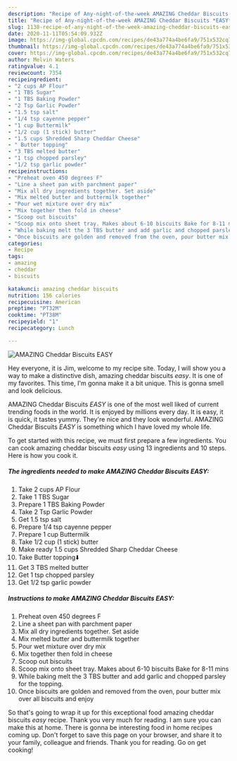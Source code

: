 ```yaml
---
description: "Recipe of Any-night-of-the-week AMAZING Cheddar Biscuits *EASY*"
title: "Recipe of Any-night-of-the-week AMAZING Cheddar Biscuits *EASY*"
slug: 1130-recipe-of-any-night-of-the-week-amazing-cheddar-biscuits-easy
date: 2020-11-11T05:54:09.932Z
image: https://img-global.cpcdn.com/recipes/de43a774a4be6fa9/751x532cq70/amazing-cheddar-biscuits-easy-recipe-main-photo.jpg
thumbnail: https://img-global.cpcdn.com/recipes/de43a774a4be6fa9/751x532cq70/amazing-cheddar-biscuits-easy-recipe-main-photo.jpg
cover: https://img-global.cpcdn.com/recipes/de43a774a4be6fa9/751x532cq70/amazing-cheddar-biscuits-easy-recipe-main-photo.jpg
author: Melvin Waters
ratingvalue: 4.1
reviewcount: 7354
recipeingredient:
- "2 cups AP Flour"
- "1 TBS Sugar"
- "1 TBS Baking Powder"
- "2 Tsp Garlic Powder"
- "1.5 tsp salt"
- "1/4 tsp cayenne pepper"
- "1 cup Buttermilk"
- "1/2 cup (1 stick) butter"
- "1.5 cups Shredded Sharp Cheddar Cheese"
- " Butter topping"
- "3 TBS melted butter"
- "1 tsp chopped parsley"
- "1/2 tsp garlic powder"
recipeinstructions:
- "Preheat oven 450 degrees F"
- "Line a sheet pan with parchment paper"
- "Mix all dry ingredients together. Set aside"
- "Mix melted butter and buttermilk together"
- "Pour wet mixture over dry mix"
- "Mix together then fold in cheese"
- "Scoop out biscuits"
- "Scoop mix onto sheet tray. Makes about 6-10 biscuits Bake for 8-11 mins"
- "While baking melt the 3 TBS butter and add garlic and chopped parsley for the topping."
- "Once biscuits are golden and removed from the oven, pour butter mix over all biscuits and enjoy"
categories:
- Recipe
tags:
- amazing
- cheddar
- biscuits

katakunci: amazing cheddar biscuits 
nutrition: 156 calories
recipecuisine: American
preptime: "PT32M"
cooktime: "PT38M"
recipeyield: "1"
recipecategory: Lunch

---
```



![AMAZING Cheddar Biscuits *EASY*](https://img-global.cpcdn.com/recipes/de43a774a4be6fa9/751x532cq70/amazing-cheddar-biscuits-easy-recipe-main-photo.jpg)

Hey everyone, it is Jim, welcome to my recipe site. Today, I will show you a way to make a distinctive dish, amazing cheddar biscuits *easy*. It is one of my favorites. This time, I'm gonna make it a bit unique. This is gonna smell and look delicious.



AMAZING Cheddar Biscuits *EASY* is one of the most well liked of current trending foods in the world. It is enjoyed by millions every day. It is easy, it is quick, it tastes yummy. They're nice and they look wonderful. AMAZING Cheddar Biscuits *EASY* is something which I have loved my whole life.


To get started with this recipe, we must first prepare a few ingredients. You can cook amazing cheddar biscuits *easy* using 13 ingredients and 10 steps. Here is how you cook it.

<!--inarticleads1-->

##### The ingredients needed to make AMAZING Cheddar Biscuits *EASY*:

1. Take 2 cups AP Flour
1. Take 1 TBS Sugar
1. Prepare 1 TBS Baking Powder
1. Take 2 Tsp Garlic Powder
1. Get 1.5 tsp salt
1. Prepare 1/4 tsp cayenne pepper
1. Prepare 1 cup Buttermilk
1. Take 1/2 cup (1 stick) butter
1. Make ready 1.5 cups Shredded Sharp Cheddar Cheese
1. Take  Butter topping⬇️
1. Get 3 TBS melted butter
1. Get 1 tsp chopped parsley
1. Get 1/2 tsp garlic powder




<!--inarticleads2-->

##### Instructions to make AMAZING Cheddar Biscuits *EASY*:

1. Preheat oven 450 degrees F
1. Line a sheet pan with parchment paper
1. Mix all dry ingredients together. Set aside
1. Mix melted butter and buttermilk together
1. Pour wet mixture over dry mix
1. Mix together then fold in cheese
1. Scoop out biscuits
1. Scoop mix onto sheet tray. Makes about 6-10 biscuits Bake for 8-11 mins
1. While baking melt the 3 TBS butter and add garlic and chopped parsley for the topping.
1. Once biscuits are golden and removed from the oven, pour butter mix over all biscuits and enjoy




So that's going to wrap it up for this exceptional food amazing cheddar biscuits *easy* recipe. Thank you very much for reading. I am sure you can make this at home. There is gonna be interesting food in home recipes coming up. Don't forget to save this page on your browser, and share it to your family, colleague and friends. Thank you for reading. Go on get cooking!
